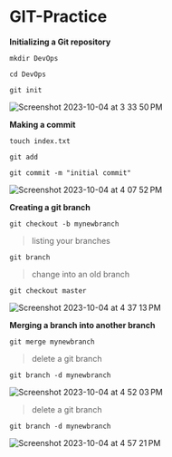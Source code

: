 # GIT-Practice

**Initializing a Git repository**
```
mkdir DevOps
```
```
cd DevOps
```
```
git init
```
![Screenshot 2023-10-04 at 3 33 50 PM](https://github.com/ifyyegwim/GIT-Practice/assets/134213051/43188059-31d8-4a99-b68b-637e488c9874)

**Making a commit**
```
touch index.txt
```
```
git add
```
```
git commit -m "initial commit"
```
![Screenshot 2023-10-04 at 4 07 52 PM](https://github.com/ifyyegwim/GIT-Practice/assets/134213051/3a77b2e8-319f-4078-84a9-4808044a7d1c)

**Creating a git branch**
```
git checkout -b mynewbranch
```
> listing your branches
```
git branch
```
>change into an old branch
```
git checkout master
```
![Screenshot 2023-10-04 at 4 37 13 PM](https://github.com/ifyyegwim/GIT-Practice/assets/134213051/6d0748e9-ba51-460a-a4e1-5ffb6cecb56f)

**Merging a branch into another branch**
```
git merge mynewbranch
```
>delete a git branch
```
git branch -d mynewbranch
```
![Screenshot 2023-10-04 at 4 52 03 PM](https://github.com/ifyyegwim/GIT-Practice/assets/134213051/5c3c949c-7664-472c-bfe9-7baaf8ae5b07)

>delete a git branch
```
git branch -d mynewbranch
```
![Screenshot 2023-10-04 at 4 57 21 PM](https://github.com/ifyyegwim/GIT-Practice/assets/134213051/a5ef8280-a8a8-42ec-a664-1565d85b9676)
